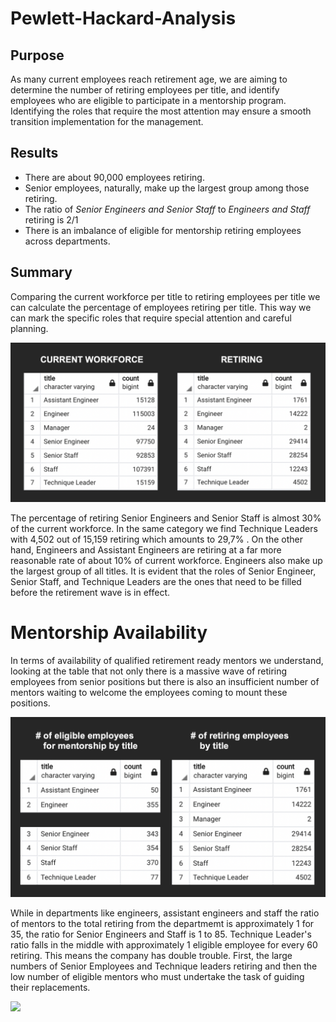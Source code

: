 # Pewlett-Hackard-Analysis

## Purpose

As many current employees reach retirement age, we are aiming to determine the number of retiring employees per title, and identify employees who are eligible to participate in a mentorship program. Identifying the roles that require the most attention may ensure a smooth transition implementation for the management.  

## Results

- There are about 90,000 employees retiring. 
- Senior employees, naturally, make up the largest group among those retiring. 
- The ratio of *Senior Engineers and Senior Staff* to *Engineers and Staff* retiring is 2/1
- There is an imbalance of eligible for mentorship retiring employees across departments.

## Summary

Comparing the current workforce per title to retiring employees per title we can calculate the percentage of employees retiring per title. This way we can mark the specific roles that require special attention and careful planning. 

![](images/retiring_roles.png)

The percentage of retiring Senior Engineers and Senior Staff is almost 30% of the current workforce. In the same category we find Technique Leaders with 4,502 out of 15,159 retiring which amounts to 29,7% . On the other hand, Engineers and Assistant Engineers are retiring at a far more reasonable rate of about 10% of current workforce. Engineers also make up the largest group of all titles. It is evident that the roles of Senior Engineer, Senior Staff, and Technique Leaders are the ones that need to be filled before the retirement wave is in effect. 

# Mentorship Availability
In terms of availability of qualified retirement ready mentors we understand, looking at the table that not only there is a massive wave of retiring employees from senior positions but there is also an insufficient number of mentors waiting to welcome the employees coming to mount these positions.

![](images/mentorship_numbers.png)

 While in departments like engineers, assistant engineers and staff the ratio of mentors to the total retiring from the departmemt is approximately 1 for 35, the ratio for Senior Engineers and Staff is 1 to 85. Technique Leader's ratio falls in the middle with approximately 1 eligible employee for every 60 retiring. This means the company has double trouble. First, the large numbers of Senior Employees and Technique leaders retiring and then the low number of eligible mentors who must undertake the task of guiding their replacements.  

![](images/avg_salary_by_title)

